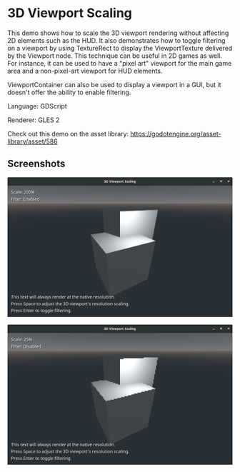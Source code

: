 # 3D Viewport Scaling

This demo shows how to scale the 3D viewport rendering without affecting
2D elements such as the HUD. It also demonstrates how to toggle filtering
on a viewport by using TextureRect to display the ViewportTexture
delivered by the Viewport node. This technique can be useful in 2D games
as well. For instance, it can be used to have a "pixel art" viewport for
the main game area and a non-pixel-art viewport for HUD elements.

ViewportContainer can also be used to display a viewport in a GUI, but it
doesn't offer the ability to enable filtering.

Language: GDScript

Renderer: GLES 2

Check out this demo on the asset library: https://godotengine.org/asset-library/asset/586

## Screenshots

![Screenshot](screenshots/high.png)

![Screenshot](screenshots/low.png)
